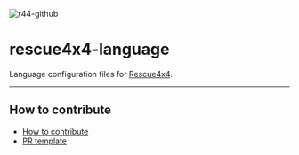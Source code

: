 ![r44-github](https://user-images.githubusercontent.com/12177811/157710298-e510cc45-9b5a-4900-a052-7a31b03e96e4.png)

# rescue4x4-language
Language configuration files for [Rescue4x4](https://www.rescue4x4.ro/).

---

## How to contribute

 - [How to contribute](https://github.com/mihaituhari/rescue4x4-language/blob/main/docs/CONTRIBUTING.md)
 - [PR template](https://github.com/mihaituhari/rescue4x4-language/blob/main/docs/PULL_REQUEST_TEMPLATE.md)

